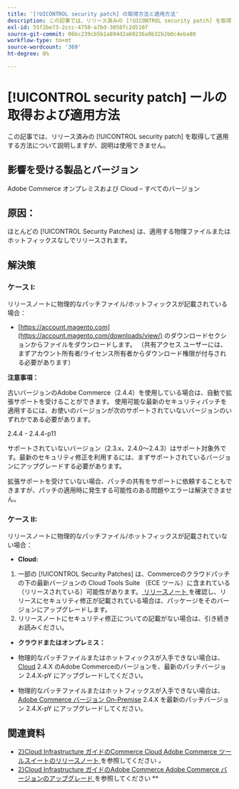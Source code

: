 ```yaml
---
title: '[!UICONTROL security patch] の取得方法と適用方法'
description: この記事では、リリース済みの [!UICONTROL security patch] を取得して適用する方法について説明しますが、説明は使用できません。
exl-id: 55f2be73-2ccc-4750-a7bd-3058fc2d5107
source-git-commit: 06bc239cb5b1a894d2a60236a9b32b2b0c4eba80
workflow-type: tm+mt
source-wordcount: '369'
ht-degree: 0%

---
```


# [!UICONTROL security patch] ールの取得および適用方法

この記事では、リリース済みの [!UICONTROL security patch] を取得して適用する方法について説明しますが、説明は使用できません。

## 影響を受ける製品とバージョン

Adobe Commerce オンプレミスおよび Cloud – すべてのバージョン

## 原因：

ほとんどの [!UICONTROL Security Patches] は、適用する物理ファイルまたはホットフィックスなしでリリースされます。

## 解決策


### ケース I:

リリースノートに物理的なパッチファイル/ホットフィックスが記載されている場合：

* [https://account.magento.com](https://account.magento.com/downloads/view/) のダウンロードセクションからファイルをダウンロードします。 （共有アクセス ユーザーには、まずアカウント所有者/ライセンス所有者からダウンロード権限が付与される必要があります）

**注意事項：**

古いバージョンのAdobe Commerce（2.4.4）を使用している場合は、自動で拡張サポートを受けることができます。 使用可能な最新のセキュリティパッチを適用するには、お使いのバージョンが次のサポートされていないバージョンのいずれかである必要があります。

2.4.4 - 2.4.4-p11

サポートされていないバージョン（2.3.x、2.4.0～2.4.3）はサポート対象外です。最新のセキュリティ修正を利用するには、まずサポートされているバージョンにアップグレードする必要があります。

拡張サポートを受けていない場合、パッチの共有をサポートに依頼することもできますが、パッチの適用時に発生する可能性のある問題やエラーは解決できません。

### ケース II:

リリースノートに物理的なパッチファイル/ホットフィックスが記載されていない場合：

* **Cloud:**

1. 一部の [!UICONTROL Security Patches] は、Commerceのクラウドパッチの下の最新バージョンの Cloud Tools Suite （ECE ツール）に含まれている（リリースされている）可能性があります。[ リリースノート ](https://experienceleague.adobe.com/en/docs/commerce-cloud-service/user-guide/release-notes/cloud-tools-suite) を確認し、リリースにセキュリティ修正が記載されている場合は、パッケージをそのバージョンにアップグレードします。
1. リリースノートにセキュリティ修正についての記載がない場合は、引き続きお読みください。

* **クラウドまたはオンプレミス：**

* 物理的なパッチファイルまたはホットフィックスが入手できない場合は、[Cloud](https://experienceleague.adobe.com/en/docs/commerce-cloud-service/user-guide/develop/upgrade/commerce-version) 2.4.X のAdobe Commerceのバージョンを、最新のパッチバージョン 2.4.X-pY にアップグレードしてください。
* 物理的なパッチファイルまたはホットフィックスが入手できない場合は、[Adobe Commerce バージョン On-Premise](https://experienceleague.adobe.com/en/docs/commerce-operations/upgrade-guide/implementation/perform-upgrade) 2.4.X を最新のパッチバージョン 2.4.X-pY にアップグレードしてください。

## 関連資料

* [2}Cloud Infrastructure ガイドのCommerce Cloud Adobe Commerce ツールスイートのリリースノート ](https://experienceleague.adobe.com/en/docs/commerce-cloud-service/user-guide/release-notes/cloud-tools-suite) を参照してください *。*
* [2}Cloud Infrastructure ガイドのAdobe Commerce Adobe Commerce バージョンのアップグレード ](https://experienceleague.adobe.com/en/docs/commerce-cloud-service/user-guide/develop/upgrade/commerce-version) を参照してください **
